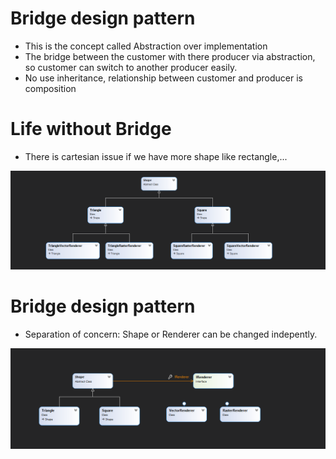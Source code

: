 # Bridge design pattern
- This is the concept called Abstraction over implementation
- The bridge between the customer with there producer via abstraction, so customer can switch to another producer easily.
- No use inheritance, relationship between customer and producer is composition

# Life without Bridge
- There is cartesian issue if we have more shape like rectangle,...

 ![LifeWithoutBridge](https://raw.githubusercontent.com/nghianguyendev/design-pattern/aa9ef7541d00af44ed3829ff53c8fc258401c004/DesignPattern/Bridge/LifeWithouBridge.png)

# Bridge design pattern
- Separation of concern: Shape or Renderer can be changed indepently.

![BridgeDesignPattern](https://github.com/nghianguyendev/design-pattern/blob/master/StructuralDesignPattern/Bridge/Bridge.png)
